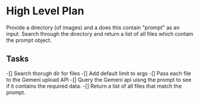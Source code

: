 # High Level Plan

Provide a directory (of images) and a does this contain "prompt" as an input.
Search through the directory and return a list of all files which contain the prompt object.


## Tasks
 -[] Search thorugh dir for files
 -[] Add default limit to args
 -[] Pass each file to the Gemeni upload API
 -[] Query the Gemeni api uisng the prompt to see if it contains the required data.
 -[] Return a list of all files that match the prompt.